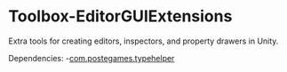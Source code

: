 # Toolbox-EditorGUIExtensions
Extra tools for creating editors, inspectors, and property drawers in Unity.

Dependencies:
  -[com.postegames.typehelper](https://github.com/Slugronaut/Toolbox-TypeHelper)
  
